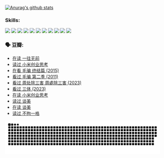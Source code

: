 
[![Anurag's github stats](https://github-readme-stats.vercel.app/api?username=w940853815)](https://github.com/anuraghazra/github-readme-stats)

### Skills:

<code><img height="32" src="https://cdn.jsdelivr.net/npm/simple-icons@v5/icons/python.svg"></code>
<code><img height="32" src="https://cdn.jsdelivr.net/npm/simple-icons@v5/icons/javascript.svg"></code>
<code><img height="32" src="https://cdn.jsdelivr.net/npm/simple-icons@v5/icons/django.svg"></code>
<code><img height="32" src="https://cdn.jsdelivr.net/npm/simple-icons@v5/icons/flask.svg"></code>
<code><img height="32" src="https://cdn.jsdelivr.net/npm/simple-icons@v5/icons/vuetify.svg"></code>
<code><img height="32" src="https://cdn.jsdelivr.net/npm/simple-icons@v5/icons/git.svg"></code>
<code><img height="32" src="https://cdn.jsdelivr.net/npm/simple-icons@v5/icons/docker.svg"></code>
<code><img height="32" src="https://cdn.jsdelivr.net/npm/simple-icons@v5/icons/postgresql.svg"></code>
<code><img height="32" src="https://cdn.jsdelivr.net/npm/simple-icons@v5/icons/elasticsearch.svg"></code>
<code><img height="32" src="https://cdn.jsdelivr.net/npm/simple-icons@v5/icons/macos.svg"></code>
<code><img height="32" src="https://cdn.jsdelivr.net/npm/simple-icons@v5/icons/linux.svg"></code>

### 🗣 豆瓣:

<!-- DOUBAN-ACTIVITIES:START -->
- [在读 一往无前](https://www.douban.com/people/136069238/status/4590507310/?_i=15372008)
- [读过 小米创业思考](https://www.douban.com/people/136069238/status/4590506983/?_i=15372008)
- [在看 毛骗 终结篇‎ (2015)](https://www.douban.com/people/136069238/status/4581971924/?_i=15372008)
- [看过 毛骗 第二季‎ (2011)](https://www.douban.com/people/136069238/status/4581971810/?_i=15372008)
- [看过 周处除三害 周處除三害‎ (2023)](https://www.douban.com/people/136069238/status/4575646701/?_i=15372008)
- [看过 三体‎ (2023)](https://www.douban.com/people/136069238/status/4574263039/?_i=15372008)
- [在读 小米创业思考](https://www.douban.com/people/136069238/status/4572047905/?_i=15372008)
- [读过 谈美](https://www.douban.com/people/136069238/status/4572047629/?_i=15372008)
- [在读 谈美](https://www.douban.com/people/136069238/status/4560861771/?_i=15372008)
- [读过 不拘一格](https://www.douban.com/people/136069238/status/4560861445/?_i=15372008)
<!-- DOUBAN-ACTIVITIES:END -->


![Snake animation](https://raw.githubusercontent.com/w940853815/w940853815/output/github-contribution-grid-snake.svg)

<!--
**w940853815/w940853815** is a ✨ _special_ ✨ repository because its `README.md` (this file) appears on your GitHub profile.

Here are some ideas to get you started:

- 🔭 I’m currently working on ...
- 🌱 I’m currently learning ...
- 👯 I’m looking to collaborate on ...
- 🤔 I’m looking for help with ...
- 💬 Ask me about ...
- 📫 How to reach me: ...
- 😄 Pronouns: ...
- ⚡ Fun fact: ...
-->
